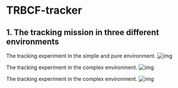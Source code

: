 # TRBCF-tracker
## 1. The tracking mission in three different environments
The tracking experiment in the simple and pure environment.
![img](https://github.com/chenxlin222/ETEU-tracker/blob/main/img/multi_person_tracking.gif)

The tracking experiment in the complex environment.
![img](https://github.com/chenxlin222/ETEU-tracker/blob/main/img/single_moving_person_tracking.gif)

The tracking experiment in the complex environment.
![img](https://github.com/chenxlin222/ETEU-tracker/blob/main/img/multi_person_tracking_moving.gif)
